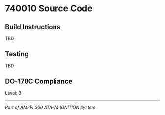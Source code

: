 # 740010 Source Code

## Build Instructions

TBD

## Testing

TBD

## DO-178C Compliance

Level: B

---

*Part of AMPEL360 ATA-74 IGNITION System*
